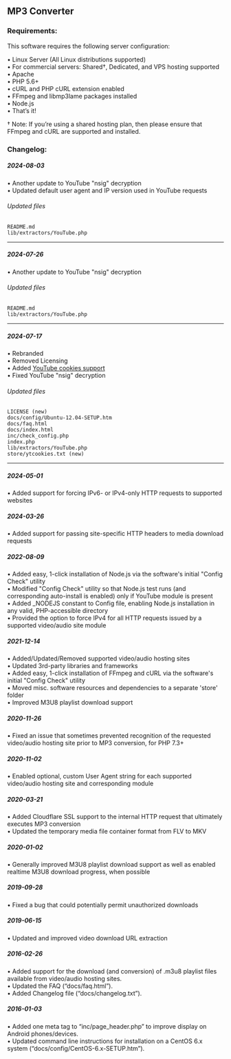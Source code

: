 ## MP3 Converter

### Requirements:

This software requires the following server configuration:

• Linux Server (All Linux distributions supported)\
• For commercial servers: Shared†, Dedicated, and VPS hosting supported\
• Apache\
• PHP 5.6+\
• cURL and PHP cURL extension enabled\
• FFmpeg and libmp3lame packages installed\
• Node.js\
• That’s it!

† Note: If you’re using a shared hosting plan, then please ensure that FFmpeg and cURL are supported and installed.

### Changelog:

<h5 id="item-description__2016-02-26">2024-08-03</h5>
• Another update to YouTube "nsig" decryption<br>
• Updated default user agent and IP version used in YouTube requests

###### Updated files
```
README.md
lib/extractors/YouTube.php
```
<hr>

<h5 id="item-description__2016-02-26">2024-07-26</h5>
• Another update to YouTube "nsig" decryption

###### Updated files
```
README.md
lib/extractors/YouTube.php
```
<hr>

<h5 id="item-description__2016-02-26">2024-07-17</h5>
• Rebranded<br />
• Removed Licensing<br />
• Added <a href="https://shop.rajwebconsulting.com/knowledgebase/54/Using-YouTube-login-cookies-to-access-restricted-content.html">YouTube cookies support</a><br />
• Fixed YouTube "nsig" decryption

###### Updated files
```
LICENSE (new)
docs/config/Ubuntu-12.04-SETUP.htm
docs/faq.html
docs/index.html
inc/check_config.php
index.php
lib/extractors/YouTube.php
store/ytcookies.txt (new)
```
<hr>

<h5 id="item-description__2016-02-26">2024-05-01</h5>
• Added support for forcing IPv6- or IPv4-only HTTP requests to supported websites
<h5 id="item-description__2016-02-26">2024-03-26</h5>
• Added support for passing site-specific HTTP headers to media download requests<br />
<h5 id="item-description__2016-02-26">2022-08-09</h5>
• Added easy, 1-click installation of Node.js via the software's initial "Config Check" utility<br />
• Modified "Config Check" utility so that Node.js test runs (and corresponding auto-install is enabled) only if YouTube module is present<br />
• Added _NODEJS constant to Config file, enabling Node.js installation in any valid, PHP-accessible directory<br />
• Provided the option to force IPv4 for all HTTP requests issued by a supported video/audio site module<br />
<h5 id="item-description__2016-02-26">2021-12-14</h5>
• Added/Updated/Removed supported video/audio hosting sites<br />
• Updated 3rd-party libraries and frameworks<br />
• Added easy, 1-click installation of FFmpeg and cURL via the software's initial "Config Check" utility<br />
• Moved misc. software resources and dependencies to a separate 'store' folder<br />
• Improved M3U8 playlist download support<br />
<h5 id="item-description__2016-02-26">2020-11-26</h5>
• Fixed an issue that sometimes prevented recognition of the requested video/audio hosting site prior to MP3 conversion, for PHP 7.3+<br />
<h5 id="item-description__2016-02-26">2020-11-02</h5>
• Enabled optional, custom User Agent string for each supported video/audio hosting site and corresponding module<br />
<h5 id="item-description__2016-02-26">2020-03-21</h5>
• Added Cloudflare SSL support to the internal HTTP request that ultimately executes MP3 conversion<br />
• Updated the temporary media file container format from FLV to MKV<br />
<h5 id="item-description__2016-02-26">2020-01-02</h5>
• Generally improved M3U8 playlist download support as well as enabled realtime M3U8 download progress, when possible<br />
<h5 id="item-description__2016-02-26">2019-09-28</h5>
• Fixed a bug that could potentially permit unauthorized downloads<br />
<h5 id="item-description__2016-02-26">2019-06-15</h5>
• Updated and improved video download URL extraction<br />
<h5 id="item-description__2016-02-26">2016-02-26</h5>
• Added support for the download (and conversion) of .m3u8 playlist files available from video/audio hosting sites.<br />
• Updated the FAQ (&#8220;docs/faq.html&#8221;).<br />
• Added Changelog file (&#8220;docs/changelog.txt&#8221;).<br />
<h5 id="item-description__2016-01-03">2016-01-03</h5>
• Added one meta tag to &#8220;inc/page_header.php&#8221; to improve display on Android phones/devices.<br />
• Updated command line instructions for installation on a CentOS 6.x system (&#8220;docs/config/CentOS-6.x-SETUP.htm&#8221;).<br />
